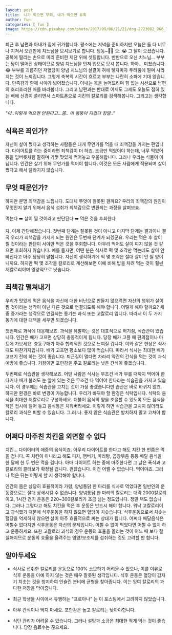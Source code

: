 ```yaml
---
layout: post
title:  니가 먹으면 무죄, 내가 먹으면 유죄 
author: fun
categories: [ fun ]
image: https://cdn.pixabay.com/photo/2017/09/06/21/21/dog-2723082_960_720.jpg
---
```


퇴근 후 남편과 아내가 집에 귀가합니다. 평소에는 저녁을 준비하지만 오늘은 둘 다 너무나 지쳐서 오랜만에 치느님을 모셔보기로 합니다. 딩동~🎵🎶 오..😭 그 닭이 오셨습니다. 공복에 떨리는 손으로 미리 준비한 제단 위에 셋팅합니다. 반반으로 오신 치느님... 부부는 당이 떨어진 상태이므로 양념 치느님을 먼저 입으로 모셔 봅니다. 하아... 미쳤습니다.😂 부부를 괴롭히던 저혈당이 양념 치느님의 살결이 혀에 닿자마자 두려움에 떨며 사라지는 것이 느껴집니다. 그렇게 축복의 시간이 흐르고 부부는 나란히 소파에 기대 앉습니다. 만족감과 함께 시야가 넓어졌습니다. 아내는 목을 늘어뜨리며 힘 없는 시선으로 남편의 호리호리한 배를 바라봅니다. 그리고 남편과는 반대로 어제도 그제도 오늘도 접혀 있는 배에 신경이 쏠리면서 스마트폰으로 치킨의 칼로리를 검색해봅니다. 그리고는 생각합니다.

<cite class="center">"아..이렇게 먹으면 안된다고...쫌.. 이 몸뚱아 지겹다 정말.."</cite>

##  식욕은 죄인가?

자신이 살이 쪘다고 생각하는 사람들은 대개 무언가를 먹을 때 죄책감을 가지는 편입니다. 다이어트를 하는 중이라면 죄책감이 더 하죠. 조금만 먹었어야 하는데, 너무 먹었어 등을 입버릇처럼 말하며 기껏 맛있게 먹어놓고 우울해합니다.  그러나 우리는 식물이 아닙니다. 인간은 살기 위해 무언가를 먹어야 합니다. 이것은 모든 사람에게 적용되며 살이 쪘다고 해서 달라지지 않습니다. 

##  무엇 때문인가?

하지만 분명 죄책감을 느낍니다.  도대체 무엇이 잘못된 걸까요? 우리의 죄책감의 원인이 무엇인지 알기 위해서 음식 섭취가 죄책감으로 변환되는 과정을 살펴보죠. 
<p class="center">먹는다  ➡️ 살이 찔 것이라고 판단된다 ➡️ 먹은 것을 후회한다 </p>

자, 이제 간단해졌습니다. 첫번째 단계는 잘못된 것이 아니고 마지막 단계는 결과이니 결국 우리가 죄책감을 가지게 되는 원인은 두번째 단계가 되겠군요.  우리는 먹은 후 살이 찔 것이라는 판단이 서야만 먹은 것을 후회합니다.  아무리 먹어도 살이 찌지 않을 것 같으면 후회하지 않습니다.  예를 들자면, 어떤 분은 식사로 떡 몇 조각만 먹는데도 살이 안빠진다고 아주 당당히 말합니다. 자신이 생각하기에 떡 몇 조각은 절대 살이 안 찔 양이니까요. 하지만  떡 몇 조각을 칼로리로 계산해보면 이에 비해 밥을 차려 먹는 것이 훨씬 저칼로리이며 영양적으로 낫습니다.

##  죄책감 떨쳐내기

우리가 맛있게 먹은 음식을 자신에 대한 비난으로 만들지 않으려면 자신의 행위가 살이 찔 것이라는 생각이 아닌 다른 것으로 연결되도록 해야 합니다. 어떻게 해야 할까요?
체중 증가라는 생각으로 연결되는 동기는 과식 또는 고칼로리 입니다. 따라서 이 두 가지 동기에 대한 대책을 세우면 되겠습니다.

첫번째로 과식에 대응해보죠. 과식을 유발하는 것은 대표적으로 허기짐, 식습관이 있습니다. 인간은 배가 고프면 상당히 충동적이게 됩니다. 당장 배가 고플 때 편의점이나 마트에 가보세요. 충동구매가 아주 합리적인 것으로 느껴질 겁니다. 이와 같은 현상은 식사 때도 마찬가지입니다. 배가 고프면 평소보다 많이 먹습니다. 따라서 식사는 최대한 배가 고프기 전에 하는 것이 좋습니다. 퇴근길이 멀다면 차라리 약간의 간식을 먹는 것이 과식예방에 좋습니다. 기왕이면 포만감을 주고 칼로리는 낮은 간식이 좋겠습니다. 

두번째로 식습관을 생각해보죠. 어떤 사람은 식사는 무조건 배가 부를 때까지 먹어야 한다거나 배가 불러도 눈 앞에 있는 것은 무조건 다 먹어야 한다라는 식습관을 가지고 있습니다.  이 경우에는 식습관을 고치는 것이 가장 좋겠습니다만 습관은 바로 바뀌지 않죠. 하지만 환경은 바로 변경이 가능합니다. 우리가 바꿔야 할 환경은 식탁입니다. 식탁의 음식을 최대한 저칼로리로 구성하세요. 더불어 음식의 양을 조절할 수 있도록 모든 음식을 작은 접시에 덜어 놓고 음식통은 치워버리세요. 이렇게 하면 식습관을 고치지 않더라도 칼로리 과식은 피할 수 있습니다. 그.러.나. 좋지 않은 식습관은 방치하지 말고 고쳐야 합니다.

##  어쩌다 마주친 치킨을 외면할 수 없다

치킨... 다이어터의 애증의 음식이죠. 아무리 다이어트를 한다고 해도 치킨 한 번쯤은 먹을 겁니다. 꼭 치킨이 아니라고 해도 피자, 햄버거, 마라탕, 곱창볶음 등등 배달 음식을 한 달에 한 두 번은 먹을 겁니다. 아마 다이어트 하는 중에 마주한다면 그 날은 폭식과 고칼로리의 콜라보가 확정될 겁니다. 괜찮습니다. 이건 어쩔 수 없습니다. 먹어야죠. 그러나 먹은 뒤는 어떻게 할 지 생각해야 합니다. 

인간의 몸은 상당히 효율적이라 가령, 양념통닭 한 마리를 식사로 먹었다면 일반인의 운동량으로는 절대 상쇄시킬 수 없습니다. 양념통닭 한 마리의 칼로리는 대략 2000칼로리이고, 1시간 걷기 운동은 220~300칼로리가 조금 넘는 정도입니다. 정말 택도 없습니다. 그러나 그렇다고 해도  치킨을 먹은 후 운동은 반드시 해야 합니다. 워낙 고칼로리이고 과식했기 때문에 식후운동을 하지 않으면 혈당이 치솟습니다. 식후운동으로서 치솟는 혈당을 억제하지 않으면 살이 아주 효율적으로 찌는 상태가 됩니다. 어쩌다 배달음식은 어쩔수 없다지만 식후운동은 자신의 문제입니다. 어쩔 수 없이 먹었다면 어쩔 수 없지 하고 운동하세요. 또한 고칼로리 과식의 경우 운동의 효율을 올리는 것이 어느 때 보다 절실해지므로 운동의 효율을 올려주는 영양/보조제를 섭취하는 것도 고려할 만 합니다.  

##  알아두세요

-   식사로 섭취한 칼로리를 운동으로 100% 소모하기 어려울 수 있으나, 이를 이유로 식후 운동을 아예 하지 않는 것은 매우 잘못된 생각입니다. 식후 운동은 혈당이 갑자기 치솟는 것을 방지하여 인슐린 분비에 균형을 찾아줍니다. 이는 잉여 칼로리의 과다한 저장을 막아줍니다. 

-   최근 학생들 사이에서 유행하는 "프로아나" 는 이 포스팅에서 고려하지 않았습니다.

-  아무 간식이나 먹지 마세요. 포만감은 높고 칼로리는 낮아야합니다.

-   식단 관리가 어려울 수 있습니다. 그러나 설탕과 소금은 최대한 적게 먹는 것이 좋습니다. 당장 음료수는 끊으세요.
